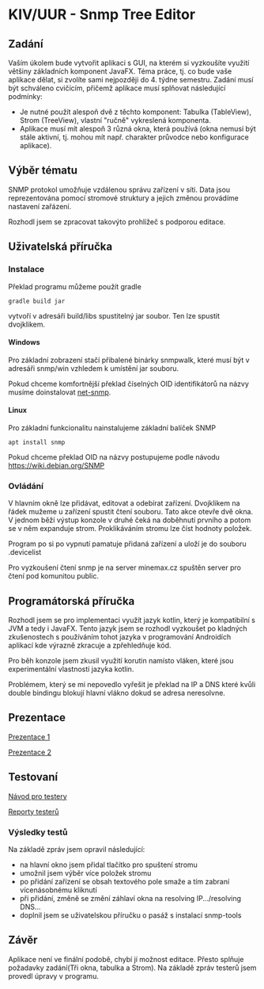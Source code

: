 # KIV/UUR - Snmp Tree Editor

## Zadání
Vaším úkolem bude vytvořit aplikaci s GUI, na kterém si vyzkoušíte využití většiny základních komponent JavaFX. Téma práce, tj. co bude vaše aplikace dělat, si zvolíte sami nejpozději do 4. týdne semestru. Zadání musí být schváleno cvičícím, přičemž aplikace musí splňovat následující podmínky:

 - Je nutné použít alespoň dvě z těchto komponent: Tabulka (TableView), Strom (TreeView), vlastní "ručně" vykreslená komponenta.
 - Aplikace musí mít alespoň 3 různá okna, která používá (okna nemusí být stále aktivní, tj. mohou mít např. charakter průvodce nebo konfigurace aplikace).

## Výběr tématu
 SNMP protokol umožňuje vzdálenou správu zařízení v síti. 
 Data jsou reprezentována pomocí stromové struktury a jejich změnou provádíme nastavení zařázení.
 
 Rozhodl jsem se zpracovat takovýto prohlížeč s podporou editace.
## Uživatelská příručka

### Instalace
Překlad programu můžeme použít gradle
```
gradle build jar
```
vytvoří v adresáři build/libs spustitelný jar soubor. Ten lze spustit dvojklikem.
#### Windows

Pro základní zobrazení stačí přibalené binárky snmpwalk, které musí být v adresáři snmp/win vzhledem k umístění jar souboru.

Pokud chceme komfortnější překlad číselných OID identifikátorů na názvy musíme doinstalovat [net-snmp](https://sourceforge.net/projects/net-snmp/). 

#### Linux

Pro základní funkcionalitu nainstalujeme základní balíček SNMP
```
apt install snmp 
```
Pokud chceme překlad OID na názvy postupujeme podle návodu https://wiki.debian.org/SNMP

### Ovládání

V hlavním okně lze přidávat, editovat a odebírat zařízení. 
Dvojklikem na řádek mužeme u zařízení spustit čtení souboru.
Tato akce otevře dvě okna. V jednom běží výstup konzole v druhé čeká na doběhnutí prvního a potom se v něm expanduje strom. 
Proklikáváním stromu lze číst hodnoty položek.

Program po si po vypnutí pamatuje přidaná zařízení a uloží je do souboru .devicelist

Pro vyzkoušení čtení snmp je na server minemax.cz spuštěn server pro čtení pod komunitou public.

## Programátorská příručka

Rozhodl jsem se pro implementaci využít jazyk kotlin, který je kompatibilní s JVM a tedy i JavaFX.
Tento jazyk jsem se rozhodl vyzkoušet po kladných zkušenostech s používáním tohot jazyka v
programování Androidích aplikací kde výrazně zkracuje a zpřehledňuje kód.

Pro běh konzole jsem zkusil využití korutin namísto vláken, 
které jsou experimentální vlastností jazyka kotlin.

Problémem, který se mi nepovedlo vyřešit je překlad na IP a DNS které kvůli double bindingu
blokují hlavní vlákno dokud se adresa neresolvne.

## Prezentace

[Prezentace 1](doc/pres1.md)

[Prezentace 2](doc/pres2.md)

## Testovaní

[Návod pro testery](doc/test_manual.md)

[Reporty testerů](doc/test_reports)

### Výsledky testů

Na základě zpráv jsem opravil následující:

 - na hlavní okno jsem přidal tlačítko pro spuštení stromu
 - umožnil jsem výběr více položek stromu
 - po přidání zařízení se obsah textového pole smaže a tím zabraní vícenásobnému kliknutí
 - při přidání, změně se změní záhlaví okna na resolving IP.../resolving DNS...
 - doplnil jsem se uživatelskou příručku o pasáž s instalací snmp-tools

## Závěr
Aplikace není ve finální podobě, chybí jí možnost editace. Přesto splňuje požadavky zadání(Tři okna, tabulka a Strom).
Na základě zpráv testerů jsem provedl úpravy v programu.